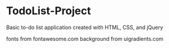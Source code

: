 # TodoList-Project

Basic to-do list application created with HTML, CSS, and jQuery

fonts from fontawesome.com
background from uigradients.com

